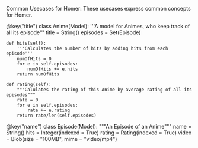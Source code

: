 Common Usecases for Homer:
These usecases express common concepts for Homer.


@key("title")
class Anime(Model):
    '''A model for Animes, who keep track of all its episode'''
    title = String()
    episodes = Set(Episode)
    
    def hits(self):
        '''Calculates the number of hits by adding hits from each episode'''
        numOfHits = 0
        for e in self.episodes:
            numOfHits += e.hits
        return numOfHits
    
    def rating(self):
        """Calulates the rating of this Anime by average rating of all its episodes"""
        rate = 0
        for e in self.episodes:
            rate += e.rating
        return rate/len(self.episodes)
  
@key("name")
class Episode(Model):
    """An Episode of an Anime"""
    name = String()
    hits = Integer(indexed = True)
    rating = Rating(indexed = True)
    video = Blob(size = "100MB", mime = "video/mp4")
    
